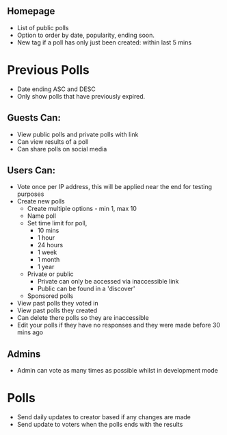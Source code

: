 ## Homepage

* List of public polls
* Option to order by date, popularity, ending soon.
* New tag if a poll has only just been created: within last 5 mins

# Previous Polls

* Date ending ASC and DESC
* Only show polls that have previously expired.

## Guests Can:

* View public polls and private polls with link
* Can view results of a poll
* Can share polls on social media

## Users Can:

* Vote once per IP address, this will be applied near the end for testing purposes
* Create new polls
    * Create multiple options - min 1, max 10
    * Name poll
    * Set time limit for poll,
        * 10 mins
        * 1 hour
        * 24 hours
        * 1 week
        * 1 month
        * 1 year
    * Private or public
        * Private can only be accessed via inaccessible link
        * Public can be found in a 'discover'
    * Sponsored polls
* View past polls they voted in
* View past polls they created
* Can delete there polls so they are inaccessible
* Edit your polls if they have no responses and they were made before 30 mins ago

## Admins

* Admin can vote as many times as possible whilst in development mode

# Polls

* Send daily updates to creator based if any changes are made
* Send update to voters when the polls ends with the results
